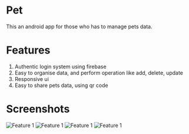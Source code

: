 # Pet
This an android app for those who has to manage pets data.

# Features
1. Authentic login system using firebase
2. Easy to organise data, and perform operation like add, delete, update
3. Responsive ui
4. Easy to share pets data, using qr code


# Screenshots
![Feature 1](/images/signUp.png)
![Feature 1](images/main.png)
![Feature 1](images/menu.png)
![Feature 1](images/share.png)
